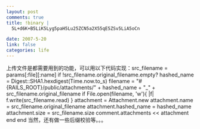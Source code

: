 ```yaml
--- 
layout: post
comments: true
title: !binary |
  5L+d6K+B5LiK5Lyg5paH5Lu25ZCN5a2X55qE5ZSv5LiA5oCn

date: 2007-5-20
link: false
categories: life
---
```

上传文件是都需要用到的功能，可以用以下代码实现：src_filename = params[:file][:name] if !src_filename.original_filename.empty?   hashed_name = Digest::SHA1.hexdigest(Time.now.to_s)   filename = &quot;#{RAILS_ROOT}/public/attachments/&quot; + hashed_name + &quot;_&quot; + src_filename.original_filename   if File.open(filename, 'w'){ |f| f.write(src_filename.read) }       attachment = Attachment.new      attachment.name = src_filename.original_filename      attachment.hashed_name = hashed_name      attachment.size = src_filename.size      comment.attachments &lt;&lt; attachment   end  end 当然，还有做一些后缀校验等。。。
